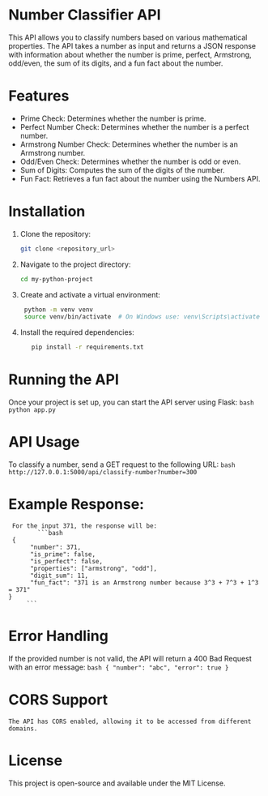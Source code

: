 # Number Classifier API
This API allows you to classify numbers based on various mathematical properties. The API takes a number as input and returns a JSON response with information about whether the number is prime, perfect, Armstrong, odd/even, the sum of its digits, and a fun fact about the number.

# Features
* Prime Check: Determines whether the number is prime.
* Perfect Number Check: Determines whether the number is a perfect number.
* Armstrong Number Check: Determines whether the number is an Armstrong number.
* Odd/Even Check: Determines whether the number is odd or even.
* Sum of Digits: Computes the sum of the digits of the number.
* Fun Fact: Retrieves a fun fact about the number using the Numbers API.

 # Installation 
 1. Clone the repository:
       ```bash
       git clone <repository_url>
       ```
 3. Navigate to the project directory:
       ```bash
       cd my-python-project
       ```
 4. Create and activate a virtual environment:
      ```bash
       python -m venv venv
       source venv/bin/activate  # On Windows use: venv\Scripts\activate
      ```
 5. Install the required dependencies:
    ```bash
       pip install -r requirements.txt
    ```
 
  # Running the API
  Once your project is set up, you can start the API server using Flask:
       ``` bash 
       python app.py
       ```

   # API Usage
   To classify a number, send a GET request to the following URL:
         ```bash
          http://127.0.0.1:5000/api/classify-number?number=300
         ```

   # Example Response:
     For the input 371, the response will be:
            ```bash
     {
          "number": 371,
          "is_prime": false,
          "is_perfect": false,
          "properties": ["armstrong", "odd"],
          "digit_sum": 11,
          "fun_fact": "371 is an Armstrong number because 3^3 + 7^3 + 1^3 = 371"
    }
         ```
   # Error Handling
   If the provided number is not valid, the API will return a 400 Bad Request with an error message:
           ```bash
              {
                 "number": "abc",
                  "error": true
               }
             ```
   # CORS Support
    The API has CORS enabled, allowing it to be accessed from different domains.

   # License
   This project is open-source and available under the MIT License.
     
   
   
       
